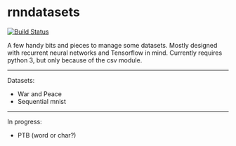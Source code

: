 # rnndatasets

[![Build Status](https://travis-ci.org/PFCM/datasets.svg?branch=master)](https://travis-ci.org/PFCM/datasets)

A few handy bits and pieces to manage some datasets. Mostly designed with
recurrent neural networks and Tensorflow in mind. Currently requires python
3, but only because of the csv module.

---

Datasets:
- War and Peace
- Sequential mnist

---

In progress:
- PTB (word or char?)
